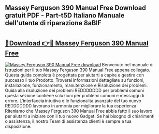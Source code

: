 ## Massey Ferguson 390 Manual Free Download gratuit PDF - Part-t5D Italiano Manuale dell'utente di riparazione 8aBIF

# <h2><a href="http://df965n.blite.top/?on=Massey+Ferguson+390+Manual+Free">🔗Download 👉🔴 Massey Ferguson 390 Manual Free</a></h2>

[![Massey Ferguson 390 Manual Free download](https://i.imgur.com/lujVjoI.png)](http://df965n.blite.top/?on=Massey+Ferguson+390+Manual+Free)
Benvenuto nel manuale di Istruzioni per il tuo Massey Ferguson 390 Manual Free appena collegato. Questa guida completa è progettata per aiutarti a capire e gestire con successo il tuo Prodotto. Troverai informazioni dettagliate su funzioni, installazione, funzionamento, manutenzione e Risoluzione dei problemi. Guida alla risoluzione dei problemi REDDDDDDD per problemi comuni questa sezione contiene soluzioni per problemi comuni e messaggi di errore. L'interfaccia intuitiva e le funzionalità avanzate del tuo nuovo REDDDDDDD lavorano in armonia per migliorare la tua esperienza. Riteniamo che Massey Ferguson 390 Manual Free abbia fatto il suo lavoro per aiutarti a iniziare con il tuo nuovo Gadget. Se hai bisogno di chiarimenti o assistenza, il nostro Team di assistenza clienti è sempre a tua disposizione.
